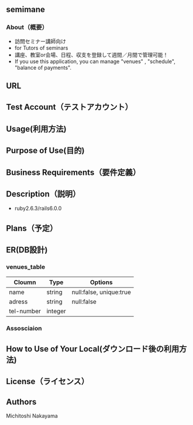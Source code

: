 ## semimane
### About（概要）
- 訪問セミナー講師向け
- for Tutors of seminars 
- 講座、教室or会場、日程、収支を登録して週間／月間で管理可能！
- If you use this application, you can manage "venues" , "schedule", "balance of payments".

## URL

## Test Account（テストアカウント）


## Usage(利用方法)

## Purpose of Use(目的)
 

## Business Requirements（要件定義）

## Description（説明）
- ruby2.6.3/rails6.0.0




## Plans（予定）

## ER(DB設計)

### venues_table
|Cloumn|Type|Options|
|---|---|---|
|name|string|null:false, unique:true|
|adress|string|null:false|
|tel-number|integer||

### Assosciaion


## How to Use of Your Local(ダウンロード後の利用方法)

## License（ライセンス）

## Authors
Michitoshi Nakayama